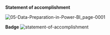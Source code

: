 **Statement of accomplishment**

![05-Data-Preparation-in-Power-BI_page-0001](https://github.com/shrutipitale/Data-Analyst-in-Power-BI/assets/80112581/9a293279-11d8-4387-a6fc-e09ddac8e767)


**Badge**
![statement-of-accomplishment](https://github.com/shrutipitale/Data-Analyst-in-Power-BI/assets/80112581/2ca7aad4-d2ab-4e89-93fd-6412cb61d5ed)
